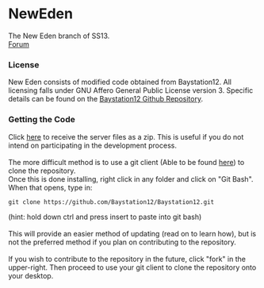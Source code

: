 # NewEden
The New Eden branch of SS13.
<br>
<a href="http://www.newedenstation.com">Forum</a>
### License
New Eden consists of modified code obtained from Baystation12. All licensing falls under GNU Affero General Public License version 3. Specific details can be found on the <a href="http://github.com/Baystation12/Baystation12">Baystation12 Github Repository</a>.
### Getting the Code
Click <a href="http://github.com/NEStation/NewEden/archive/master.zip">here</a> to receive the server files as a zip. This is useful if you do not intend on participating in the development process.
<br><br>
The more difficult method is to use a git client (Able to be found <a href="http://www.git-scm.com">here</a>) to clone the repository.
<br>
Once this is done installing, right click in any folder and click on "Git Bash". When that opens, type in:
<br>
```
git clone https://github.com/Baystation12/Baystation12.git
```
(hint: hold down ctrl and press insert to paste into git bash)
<br><br>
This will provide an easier method of updating (read on to learn how), but is not the preferred method if you plan on contributing to the repository.
<br><br>
If you wish to contribute to the repository in the future, click "fork" in the upper-right. Then proceed to use your git client to clone the repository onto your desktop.

